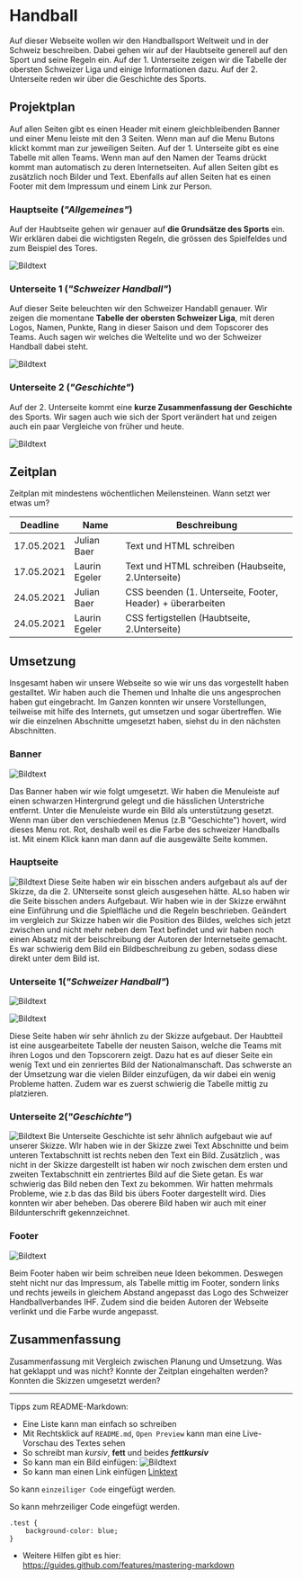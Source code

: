 # Handball 

Auf dieser Webseite wollen wir den Handballsport Weltweit und in der Schweiz beschreiben. Dabei gehen wir auf der Haubtseite generell auf den Sport und seine Regeln ein. Auf der 1. Unterseite zeigen wir die Tabelle der obersten Schweizer Liga und einige Informationen dazu. Auf der 2. Unterseite reden wir über die Geschichte des Sports.

## Projektplan

Auf allen Seiten gibt es einen Header mit einem gleichbleibenden Banner und einer Menu leiste mit den 3 Seiten. Wenn man auf die Menu Butons klickt kommt man zur jeweiligen Seiten. Auf der 1. Unterseite gibt es eine Tabelle mit allen Teams. Wenn man auf den Namen der Teams drückt kommt man automatisch zu deren Internetseiten. Auf allen Seiten gibt es zusätzlich noch Bilder und Text. Ebenfalls auf allen Seiten hat es einen Footer mit dem Impressum und einem Link zur Person.

### Hauptseite (*"Allgemeines"*)

Auf der Haubtseite gehen wir genauer auf **die Grundsätze des Sports** ein. Wir erklären dabei die wichtigsten Regeln, die grössen des Spielfeldes und zum Beispiel des Tores. 

![Bildtext](Allgemeines.jpg)

### Unterseite 1 (*"Schweizer Handball"*)

Auf dieser Seite beleuchten wir den Schweizer Handabll genauer. Wir zeigen die momentane **Tabelle der obersten Schweizer Liga**, mit deren Logos, Namen, Punkte, Rang in dieser Saison und dem Topscorer des Teams. Auch sagen wir welches die Weltelite und wo der Schweizer Handball dabei steht.

![Bildtext](Schweizer_Handball.jpg)

### Unterseite 2 (*"Geschichte"*)

Auf der 2. Unterseite kommt eine **kurze Zusammenfassung der Geschichte** des Sports. Wir sagen auch wie sich der Sport verändert hat und zeigen auch ein paar Vergleiche von früher und heute.

![Bildtext](Geschichte.jpg)

## Zeitplan

Zeitplan mit mindestens wöchentlichen Meilensteinen. Wann setzt wer etwas um?

| Deadline | Name | Beschreibung |
| --- | --- | --- |
| 17.05.2021 | Julian Baer | Text und HTML schreiben|
| 17.05.2021 | Laurin Egeler | Text und HTML schreiben (Haubseite, 2.Unterseite) |
| 24.05.2021 | Julian Baer | CSS beenden (1. Unterseite, Footer, Header) + überarbeiten |
| 24.05.2021 | Laurin Egeler | CSS fertigstellen (Haubtseite, 2.Unterseite) |

## Umsetzung

Insgesamt haben wir unsere Webseite so wie wir uns das vorgestellt haben gestalltet. Wir haben auch die Themen und Inhalte die uns angesprochen haben gut eingebracht. Im Ganzen konnten wir unsere Vorstellungen, teilweise mit hilfe des Internets, gut umsetzen und sogar übertreffen. Wie wir die einzelnen Abschnitte umgesetzt haben, siehst du in den nächsten Abschnitten.

### Banner

![Bildtext](Banner.png)

Das Banner haben wir wie folgt umgesetzt. Wir haben die Menuleiste auf einen schwarzen Hintergrund gelegt und die hässlichen Unterstriche entfernt. Unter die Menuleiste wurde ein Bild als unterstützung gesetzt. Wenn man über den verschiedenen Menus (z.B "Geschichte") hovert, wird dieses Menu rot. Rot, deshalb weil es die Farbe des schweizer Handballs ist. Mit einem Klick kann man dann auf die ausgewälte Seite kommen.

### Hauptseite

![Bildtext](Home.png)
Diese Seite haben wir ein bisschen anders aufgebaut als auf der Skizze, da die 2. UNterseite sonst gleich ausgesehen hätte. ALso haben wir die Seite bisschen anders Aufgebaut. Wir haben wie in der Skizze erwähnt eine Einführung und die Spielfläche und die Regeln beschrieben. Geändert im vergleich zur Skizze haben wir die Position des Bildes, welches sich jetzt zwischen und nicht mehr neben dem Text befindet und wir haben noch einen Absatz mit der beischreibung der Autoren der Internetseite gemacht.
Es war schwierig dem Bild ein Bildbeschreibung zu geben, sodass diese direkt unter dem Bild ist.

### Unterseite 1(*"Schweizer Handball"*)

![Bildtext](SchweizerHb.png)

![Bildtext](SchweizTabelle.png)

Diese Seite haben wir sehr ähnlich zu der Skizze aufgebaut. Der Haubtteil ist eine ausgearbeitete Tabelle der neusten Saison, welche die Teams mit ihren Logos und den Topscorern zeigt. Dazu hat es auf dieser Seite ein wenig Text und ein zenriertes Bild der Nationalmanschaft. Das schwerste an der Umsetzung war die vielen Bilder einzufügen, da wir dabei ein wenig Probleme hatten. Zudem war es zuerst schwierig die Tabelle mittig zu platzieren.

### Unterseite 2(*"Geschichte"*)

![Bildtext](Geschichte.png)
Bie Unterseite Geschichte ist sehr ähnlich aufgebaut wie auf unserer Skizze. WIr haben wie in der Skizze zwei Text Abschnitte und beim unteren Textabschnitt ist rechts neben den Text ein Bild. Zusätzlich , was nicht in der Skizze dargestellt ist haben wir noch zwischen dem ersten und zweiten Textabschnitt ein zentriertes Bild auf die Siete getan. Es war schwierig das Bild neben den Text zu bekommen. Wir hatten mehrmals Probleme, wie z.b das das Bild bis übers Footer dargestellt wird. Dies konnten wir aber beheben. Das oberere Bild haben wir auch mit einer Bildunterschrift gekennzeichnet.

### Footer

![Bildtext](Footer.png)

Beim Footer haben wir beim schreiben neue Ideen bekommen. Deswegen steht nicht nur das Impressum, als Tabelle mittig im Footer, sondern links und rechts jeweils in gleichem Abstand angepasst das Logo des Schweizer Handballverbandes IHF. Zudem sind die beiden Autoren der Webseite verlinkt und die Farbe wurde angepasst.

## Zusammenfassung

Zusammenfassung mit Vergleich zwischen Planung und Umsetzung. Was hat geklappt und was nicht? Konnte der Zeitplan eingehalten werden? Konnten die Skizzen umgesetzt werden?

---

Tipps zum README-Markdown:
- Eine Liste kann man einfach so schreiben
- Mit Rechtsklick auf `README.md`, `Open Preview` kann man eine Live-Vorschau des Textes sehen 
- So schreibt man *kursiv*, **fett** und beides ***fettkursiv***
- So kann man ein Bild einfügen: ![Bildtext](link-zum-bild.jpg)
- So kann man einen Link einfügen [Linktext](https://google.com)

So kann `einzeiliger Code` eingefügt werden.

So kann mehrzeiliger Code eingefügt werden.
```
.test {
    background-color: blue;
}
```

- Weitere Hilfen gibt es hier: https://guides.github.com/features/mastering-markdown
